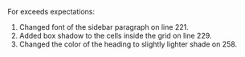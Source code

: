 For exceeds expectations: 
1) Changed font of the sidebar paragraph on line 221.
2) Added box shadow to the cells inside the grid on line 229.
3) Changed the color of the heading to slightly lighter shade on 258.
